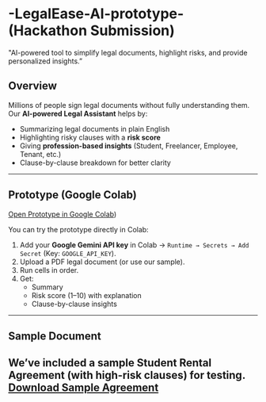 # -LegalEase-AI-prototype-(Hackathon Submission)
"AI-powered tool to simplify legal documents, highlight risks, and provide personalized insights.”

## Overview
Millions of people sign legal documents without fully understanding them.  
Our **AI-powered Legal Assistant** helps by:
- Summarizing legal documents in plain English  
- Highlighting risky clauses with a **risk score**  
- Giving **profession-based insights** (Student, Freelancer, Employee, Tenant, etc.)  
- Clause-by-clause breakdown for better clarity  

---

## Prototype (Google Colab)
[Open Prototype in Google Colab](https://colab.research.google.com/drive/1dBFr3ZyCi7ungKv4D6TRUBdi0KR3Zx5h?usp=sharing))

You can try the prototype directly in Colab:  
1. Add your **Google Gemini API key** in Colab → `Runtime → Secrets → Add Secret` (Key: `GOOGLE_API_KEY`).  
2. Upload a PDF legal document (or use our sample).  
3. Run cells in order.  
4. Get:  
   - Summary  
   - Risk score (1–10) with explanation  
   - Clause-by-clause insights  

---

## Sample Document
We’ve included a **sample Student Rental Agreement (with high-risk clauses)** for testing.  
[Download Sample Agreement](https://drive.google.com/file/d/1vCltebCoCvZyxMs8_kALMuZJ6NMyTt4n/view?usp=sharing)
---
